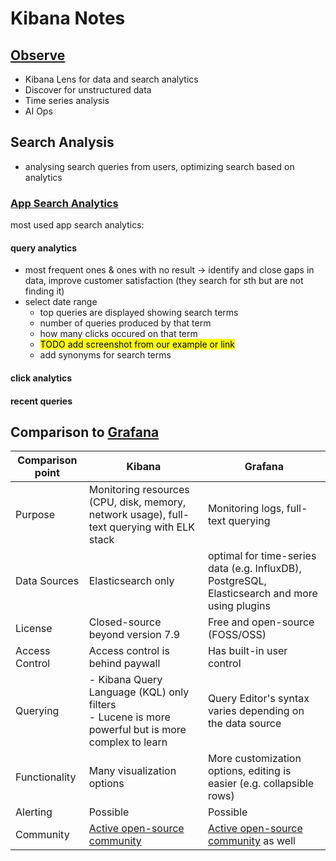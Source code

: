 # Kibana Notes

## [Observe](https://www.elastic.co/kibana#observability)
- Kibana Lens for data and search analytics
- Discover for unstructured data
- Time series analysis
- AI Ops

## Search Analysis
- analysing search queries from users, optimizing search based on analytics
### [App Search Analytics](https://www.elastic.co/blog/what-your-elastic-app-search-analytics-are-telling-you)
most used app search analytics:
#### query analytics
- most frequent ones & ones with no result
-> identify and close gaps in data, improve customer satisfaction (they search for sth but are not finding it)
- select date range 
    - top queries are displayed showing search terms 
    - number of queries produced by that term 
    - how many clicks occured on that term
    - <mark>TODO add screenshot from our example or link
    - add synonyms for search terms
#### click analytics

#### recent queries

## Comparison to [Grafana](https://logz.io/blog/grafana-vs-kibana/)

|Comparison point|Kibana|Grafana|
|-|-|-|
|Purpose|Monitoring resources (CPU, disk, memory, network usage), full-text querying with ELK stack |Monitoring logs, full-text querying
|Data Sources|Elasticsearch only|optimal for time-series data (e.g. InfluxDB), PostgreSQL, Elasticsearch and more using plugins|
|License|Closed-source beyond version 7.9|Free and open-source (FOSS/OSS)|
|Access Control|Access control is behind paywall|Has built-in user control|
|Querying|- Kibana Query Language (KQL) only filters <br> - Lucene is more powerful but is more complex to learn|Query Editor's syntax varies depending on the data source|
|Functionality|Many visualization options|More customization options, editing is easier (e.g. collapsible rows)|
|Alerting|Possible|Possible|
|Community|[Active open-source community](https://github.com/elastic/kibana/graphs/commit-activity)|[Active open-source community](https://github.com/grafana/grafana/graphs/commit-activity) as well|